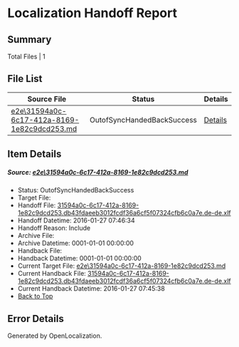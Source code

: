 # <a name='report-top'></a> Localization Handoff Report

## Summary
 Total Files | 1

## File List
 Source File | Status | Details 
 ----------- | ------ | ------- 
 [e2e\31594a0c-6c17-412a-8169-1e82c9dcd253.md](https://github.com/OpenLocalizationTest/oltest/blob/f2c1cae4f755150a32a0e8aad4c20192301521ad/e2e/31594a0c-6c17-412a-8169-1e82c9dcd253.md) | OutofSyncHandedBackSuccess | [Details](#63b77879df02d26f6ab11d14dab43644b2e50dd33)

## Item Details
##### <a name='63b77879df02d26f6ab11d14dab43644b2e50dd33'></a> Source: [e2e\31594a0c-6c17-412a-8169-1e82c9dcd253.md](https://github.com/OpenLocalizationTest/oltest/blob/f2c1cae4f755150a32a0e8aad4c20192301521ad/e2e/31594a0c-6c17-412a-8169-1e82c9dcd253.md)
* Status: OutofSyncHandedBackSuccess
* Target File: 
* Handoff File: [31594a0c-6c17-412a-8169-1e82c9dcd253.db43fdaeeb3012fcdf36a6cf5f07324cfb6c0a7e.de-de.xlf](https://github.com/OpenLocalizationTestOrg/olhandoff/blob/cf781ad3c5a092e8d02d4a228ef50aab4153194a/ol-handoff/OpenLocalizationTestOrg/oltest.de-de/tianzh/31594a0c-6c17-412a-8169-1e82c9dcd253.db43fdaeeb3012fcdf36a6cf5f07324cfb6c0a7e.de-de.xlf)
* Handoff Datetime: 2016-01-27 07:46:34
* Handoff Reason: Include
* Archive File: 
* Archive Datetime: 0001-01-01 00:00:00
* Handback File: 
* Handback Datetime: 0001-01-01 00:00:00
* Current Target File: [e2e\31594a0c-6c17-412a-8169-1e82c9dcd253.md](https://github.com/OpenLocalizationTestOrg/oltest.de-de/blob/bd22e896f146ae6910ac65dc886e7e3e6d8ddf55/e2e/31594a0c-6c17-412a-8169-1e82c9dcd253.md)
* Current Handback File: [31594a0c-6c17-412a-8169-1e82c9dcd253.db43fdaeeb3012fcdf36a6cf5f07324cfb6c0a7e.de-de.xlf](https://github.com/OpenLocalizationTestOrg/olhandback/blob/ad23e92a325b971c3edffb84f4053b78ed70e67a/ol-handback/OpenLocalizationTestOrg/oltest.de-de/tianzh/31594a0c-6c17-412a-8169-1e82c9dcd253.db43fdaeeb3012fcdf36a6cf5f07324cfb6c0a7e.de-de.xlf)
* Current Handback Datetime: 2016-01-27 07:45:38
* [Back to Top](#report-top)


## Error Details

Generated by OpenLocalization.
